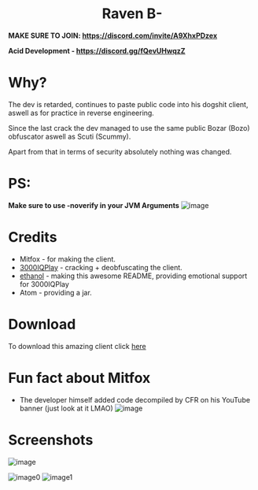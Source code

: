 <h1 align="center">Raven B-</h1>

**MAKE SURE TO JOIN: https://discord.com/invite/A9XhxPDzex**

**Acid Development - https://discord.gg/fQevUHwqzZ**

# Why?
The dev is retarded, continues to paste public code into his dogshit client, aswell as for practice in reverse engineering.

Since the last crack the dev managed to use the same public Bozar (Bozo) obfuscator aswell as Scuti (Scummy).

Apart from that in terms of security absolutely nothing was changed.

[3000IQPlayA]: https://github.com/3000IQPlay
[ethanolA]: https://github.com/eurquake

[download]: https://github.com/Cool-Cracking-Team/RavenB-/raw/main/RavenBMinus-Cracked.jar

# PS:
**Make sure to use -noverify in your JVM Arguments**
![image](https://github.com/Cool-Cracking-Team/RavenB-/assets/75604883/55db9418-0bd4-42bd-85be-dd77d5de4852)

# Credits
- Mitfox - for making the client.
- [3000IQPlay][3000IQPlayA] - cracking + deobfuscating the client.
- [ethanol][ethanolA] - making this awesome README, providing emotional support for 3000IQPlay
- Atom - providing a jar.

# Download
To download this amazing client click [here][download] 

# Fun fact about Mitfox
- The developer himself added code decompiled by CFR on his YouTube banner (just look at it LMAO)
![image](https://cdn.discordapp.com/attachments/1136019954571948073/1137480158161412177/image.png)

# Screenshots
![image](https://github.com/Cool-Cracking-Team/RavenB-/blob/main/image.png)

![image0](https://github.com/Cool-Cracking-Team/RavenB-/blob/main/discord.png)
![image1](https://github.com/Cool-Cracking-Team/RavenB-/blob/main/image1.png)


